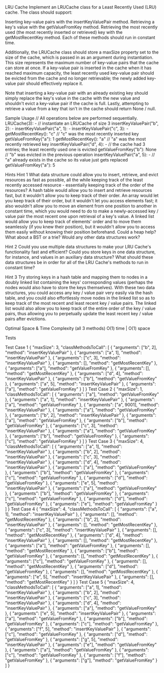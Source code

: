 LRU Cache
Implement an LRUCache class for a Least Recently Used (LRU) cache. The class should support:

Inserting key-value pairs with the insertKeyValuePair method.
Retrieving a key's value with the getValueFromKey method.
Retrieving the most recently used (the most recently inserted or retrieved) key with the getMostRecentKey method.
Each of these methods should run in constant time.

Additionally, the LRUCache class should store a maxSize property set to the size of the cache, which is passed in as an argument during instantiation. This size represents the maximum number of key-value pairs that the cache can store at once. If a key-value pair is inserted in the cache when it has reached maximum capacity, the least recently used key-value pair should be evicted from the cache and no longer retrievable; the newly added key-value pair should effectively replace it.

Note that inserting a key-value pair with an already existing key should simply replace the key's value in the cache with the new value and shouldn't evict a key-value pair if the cache is full. Lastly, attempting to retrieve a value from a key that isn't in the cache should return None / null.

Sample Usage
// All operations below are performed sequentially.
LRUCache(3): - // instantiate an LRUCache of size 3
insertKeyValuePair("b", 2): -
insertKeyValuePair("a", 1): -
insertKeyValuePair("c", 3): -
getMostRecentKey(): "c" // "c" was the most recently inserted key
getValueFromKey("a"): 1
getMostRecentKey(): "a" // "a" was the most recently retrieved key
insertKeyValuePair("d", 4): - // the cache had 3 entries; the least recently used one is evicted
getValueFromKey("b"): None // "b" was evicted in the previous operation
insertKeyValuePair("a", 5): - // "a" already exists in the cache so its value just gets replaced
getValueFromKey("a"): 5

Hints
Hint 1
What data structure could allow you to insert, retrieve, and evict resources as fast as possible, all the while keeping track of the least recently accessed resource - essentially keeping track of the order of the resources? A hash table would allow you to insert and retrieve resources fast, but it wouldn't allow you to keep track of their order. An array would let you keep track of their order, but it wouldn't let you access elements fast; it also wouldn't allow you to move an element from one position to another in constant time, which you would need to do to make a newly-accessed key / value pair the most recent one upon retrieval of a key's value. A linked list would allow you to keep track of elements' order and to move them seamlessly (if you knew their position), but it wouldn't allow you to access them easily without knowing their position beforehand. Could a heap help? What about a BST or a trie? Would any other data structures work?

Hint 2
Could you use multiple data structures to make your LRU Cache's functionality fast and efficient? Could you store keys in one data structure, for instance, and values in an auxiliary data structure? What should these data structures be in order for all of the LRU Cache's methods to run in constant time?

Hint 3
Try storing keys in a hash table and mapping them to nodes in a doubly linked list containing the keys' corresponding values (perhaps the nodes would also have to store the keys themselves). With these two data structures, you could access any key / value pair very easily via the hash table, and you could also effortlessly move nodes in the linked list so as to keep track of the most recent and least recent key / value pairs. The linked list would also allow you to keep track of the entire order of the key / value pairs, thus allowing you to perpetually update the least recent key / value pairs after evictions.

Optimal Space & Time Complexity
(all 3 methods) O(1) time | O(1) space

Tests

Test Case 1
{
  "maxSize": 3,
  "classMethodsToCall": [
    {
      "arguments": ["b", 2],
      "method": "insertKeyValuePair"
    },
    {
      "arguments": ["a", 1],
      "method": "insertKeyValuePair"
    },
    {
      "arguments": ["c", 3],
      "method": "insertKeyValuePair"
    },
    {
      "arguments": [],
      "method": "getMostRecentKey"
    },
    {
      "arguments": ["a"],
      "method": "getValueFromKey"
    },
    {
      "arguments": [],
      "method": "getMostRecentKey"
    },
    {
      "arguments": ["d", 4],
      "method": "insertKeyValuePair"
    },
    {
      "arguments": ["b"],
      "method": "getValueFromKey"
    },
    {
      "arguments": ["a", 5],
      "method": "insertKeyValuePair"
    },
    {
      "arguments": ["a"],
      "method": "getValueFromKey"
    }
  ]
}
Test Case 2
{
  "maxSize": 1,
  "classMethodsToCall": [
    {
      "arguments": ["a"],
      "method": "getValueFromKey"
    },
    {
      "arguments": ["a", 1],
      "method": "insertKeyValuePair"
    },
    {
      "arguments": ["a"],
      "method": "getValueFromKey"
    },
    {
      "arguments": ["a", 9001],
      "method": "insertKeyValuePair"
    },
    {
      "arguments": ["a"],
      "method": "getValueFromKey"
    },
    {
      "arguments": ["b", 2],
      "method": "insertKeyValuePair"
    },
    {
      "arguments": ["a"],
      "method": "getValueFromKey"
    },
    {
      "arguments": ["b"],
      "method": "getValueFromKey"
    },
    {
      "arguments": ["c", 3],
      "method": "insertKeyValuePair"
    },
    {
      "arguments": ["a"],
      "method": "getValueFromKey"
    },
    {
      "arguments": ["b"],
      "method": "getValueFromKey"
    },
    {
      "arguments": ["c"],
      "method": "getValueFromKey"
    }
  ]
}
Test Case 3
{
  "maxSize": 4,
  "classMethodsToCall": [
    {
      "arguments": ["a", 1],
      "method": "insertKeyValuePair"
    },
    {
      "arguments": ["b", 2],
      "method": "insertKeyValuePair"
    },
    {
      "arguments": ["c", 3],
      "method": "insertKeyValuePair"
    },
    {
      "arguments": ["d", 4],
      "method": "insertKeyValuePair"
    },
    {
      "arguments": ["a"],
      "method": "getValueFromKey"
    },
    {
      "arguments": ["b"],
      "method": "getValueFromKey"
    },
    {
      "arguments": ["c"],
      "method": "getValueFromKey"
    },
    {
      "arguments": ["d"],
      "method": "getValueFromKey"
    },
    {
      "arguments": ["e", 5],
      "method": "insertKeyValuePair"
    },
    {
      "arguments": ["a"],
      "method": "getValueFromKey"
    },
    {
      "arguments": ["b"],
      "method": "getValueFromKey"
    },
    {
      "arguments": ["c"],
      "method": "getValueFromKey"
    },
    {
      "arguments": ["d"],
      "method": "getValueFromKey"
    },
    {
      "arguments": ["e"],
      "method": "getValueFromKey"
    }
  ]
}
Test Case 4
{
  "maxSize": 4,
  "classMethodsToCall": [
    {
      "arguments": ["a", 1],
      "method": "insertKeyValuePair"
    },
    {
      "arguments": [],
      "method": "getMostRecentKey"
    },
    {
      "arguments": ["b", 2],
      "method": "insertKeyValuePair"
    },
    {
      "arguments": [],
      "method": "getMostRecentKey"
    },
    {
      "arguments": ["c", 3],
      "method": "insertKeyValuePair"
    },
    {
      "arguments": [],
      "method": "getMostRecentKey"
    },
    {
      "arguments": ["d", 4],
      "method": "insertKeyValuePair"
    },
    {
      "arguments": [],
      "method": "getMostRecentKey"
    },
    {
      "arguments": ["a"],
      "method": "getValueFromKey"
    },
    {
      "arguments": [],
      "method": "getMostRecentKey"
    },
    {
      "arguments": ["b"],
      "method": "getValueFromKey"
    },
    {
      "arguments": [],
      "method": "getMostRecentKey"
    },
    {
      "arguments": ["c"],
      "method": "getValueFromKey"
    },
    {
      "arguments": [],
      "method": "getMostRecentKey"
    },
    {
      "arguments": ["d"],
      "method": "getValueFromKey"
    },
    {
      "arguments": [],
      "method": "getMostRecentKey"
    },
    {
      "arguments": ["e", 5],
      "method": "insertKeyValuePair"
    },
    {
      "arguments": [],
      "method": "getMostRecentKey"
    }
  ]
}
Test Case 5
{
  "maxSize": 4,
  "classMethodsToCall": [
    {
      "arguments": ["a", 1],
      "method": "insertKeyValuePair"
    },
    {
      "arguments": ["b", 2],
      "method": "insertKeyValuePair"
    },
    {
      "arguments": ["c", 3],
      "method": "insertKeyValuePair"
    },
    {
      "arguments": ["d", 4],
      "method": "insertKeyValuePair"
    },
    {
      "arguments": ["a"],
      "method": "getValueFromKey"
    },
    {
      "arguments": ["e", 5],
      "method": "insertKeyValuePair"
    },
    {
      "arguments": ["a"],
      "method": "getValueFromKey"
    },
    {
      "arguments": ["b"],
      "method": "getValueFromKey"
    },
    {
      "arguments": ["c"],
      "method": "getValueFromKey"
    },
    {
      "arguments": ["f", 5],
      "method": "insertKeyValuePair"
    },
    {
      "arguments": ["c"],
      "method": "getValueFromKey"
    },
    {
      "arguments": ["d"],
      "method": "getValueFromKey"
    },
    {
      "arguments": ["g", 5],
      "method": "insertKeyValuePair"
    },
    {
      "arguments": ["e"],
      "method": "getValueFromKey"
    },
    {
      "arguments": ["a"],
      "method": "getValueFromKey"
    },
    {
      "arguments": ["c"],
      "method": "getValueFromKey"
    },
    {
      "arguments": ["f"],
      "method": "getValueFromKey"
    },
    {
      "arguments": ["g"],
      "method": "getValueFromKey"
    }
  ]
}